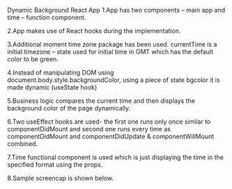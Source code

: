 Dynamic Background React App
1.App has two components – main app and time – function component.

2.App makes use of React hooks during the implementation.

3.Additional moment time zone package has been used. currentTime is a initial timezone – state used for initial time in GMT which has the default color to be green.

4.Instead of manipulating DOM using document.body.style.backgroundColor, using a piece of state bgcolor it is made dynamic (useState hook)

5.Business logic compares the current time and then displays the background color of the page dynamically.

6.Two useEffect hooks are used- the first one runs only once similar to componentDidMount and second one runs every time as componentDidMount and componentDidUpdate & componentWillMount combined.

7.Time functional component is used which is just displaying the time in the specified format using the props.

8.Sample screencap is shown below.
